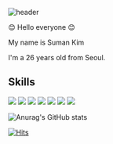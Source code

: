 ![header](https://capsule-render.vercel.app/api?type=slice&color=gradient&height=140&section=footer&text=Hello%20World!&fontSize=80&fontColor=f2f2f2)

  :blush: Hello everyone :blush:
  
  My name is Suman Kim 

  I'm a 26 years old from Seoul.

## Skills

<img src="https://img.shields.io/badge/Adobe Illustrator-DA1F26?style=flat&logo=Adobe Illustrator&logoColor=FFFFFF"/></a>
<img src="https://img.shields.io/badge/Adobe Photoshop-FF3366?style=flat&logo=Adobe Photoshop&logoColor=FFFFFF"/></a>
<img src="https://img.shields.io/badge/HTML5-E34F26?style=flat&logo=HTML5&logoColor=FFFFFF"/></a>
<img src="https://img.shields.io/badge/CSS3-1572B6?style=flat&logo=CSS3&logoColor=FFFFFF"/></a>
<img src="https://img.shields.io/badge/JavaScript-FF7800?style=flat&logo=JavaScript&logoColor=FFFFFF"/></a>
<img src="https://img.shields.io/badge/jQuery-0769AD?style=flat&logo=jQuery&logoColor=FFFFFF"/></a>
<img src="https://img.shields.io/badge/React-0066FF?style=flat&logo=React&logoColor=FFFFFF"/></a>



![Anurag's GitHub stats](https://github-readme-stats.vercel.app/api?username=vkflekgjr&show_icons=true&theme=radical)

[![Hits](https://hits.seeyoufarm.com/api/count/incr/badge.svg?url=https%3A%2F%2Fgithub.com%2Fvkflekgjr&count_bg=%2379C83D&title_bg=%23555555&icon=&icon_color=%23E7E7E7&title=hits&edge_flat=false)](https://hits.seeyoufarm.com)
<!---
vkflekgjr/vkflekgjr is a ✨ special ✨ repository because its `README.md` (this file) appears on your GitHub profile.
You can click the Preview link to take a look at your changes.
--->
